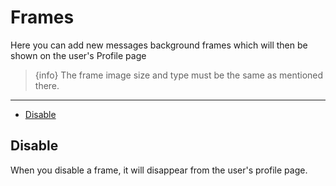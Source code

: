 # Frames

Here you can add new messages background frames which will then be shown on the user's Profile page

> {info} The frame image size and type must be the same as mentioned there. 

---

- [Disable](#Disable)

<a name="Disable"></a>
## Disable

When you disable a frame, it will disappear from the user's profile page. 